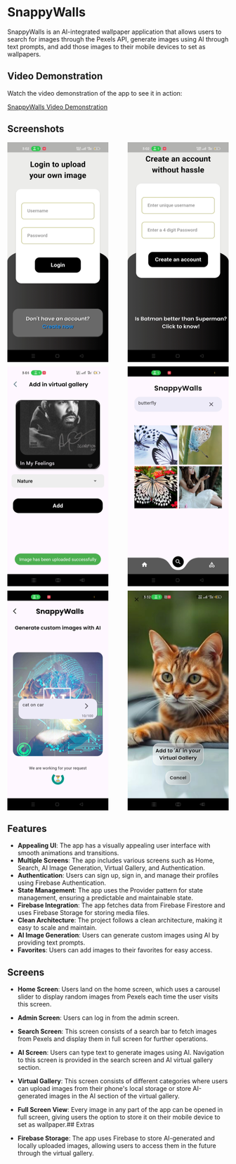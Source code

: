 # SnappyWalls

SnappyWalls is an AI-integrated wallpaper application that allows users to search for images through the Pexels API, generate images using AI through text prompts, and add those images to their mobile devices to set as wallpapers.

## Video Demonstration

Watch the video demonstration of the app to see it in action:

[SnappyWalls Video Demonstration](https://vimeo.com/1049101672/42b21a858f?ts=0&share=copy)

## Screenshots

<div style="display: flex; flex-wrap: wrap; gap: 10px; justify-content: space-between;">
  <img src="assetss/01.jpg" alt="Screenshot 1" width="230" height="500">
  <img src="assetss/02.jpg" alt="Screenshot 2" width="230" height="500">
  <img src="assetss/03.jpg" alt="Screenshot 3" width="230" height="500">
  <img src="assetss/04.jpg" alt="Screenshot 4" width="230" height="500">
  <img src="assetss/05.jpg" alt="Screenshot 5" width="230" height="500">
  <img src="assetss/06.jpg" alt="Screenshot 6" width="230" height="500">
</div>

## Features

- **Appealing UI**: The app has a visually appealing user interface with smooth animations and transitions.
- **Multiple Screens**: The app includes various screens such as Home, Search, AI Image Generation, Virtual Gallery, and Authentication.
- **Authentication**: Users can sign up, sign in, and manage their profiles using Firebase Authentication.
- **State Management**: The app uses the Provider pattern for state management, ensuring a predictable and maintainable state.
- **Firebase Integration**: The app fetches data from Firebase Firestore and uses Firebase Storage for storing media files.
- **Clean Architecture**: The project follows a clean architecture, making it easy to scale and maintain.
- **AI Image Generation**: Users can generate custom images using AI by providing text prompts.
- **Favorites**: Users can add images to their favorites for easy access.

## Screens

- **Home Screen**: Users land on the home screen, which uses a carousel slider to display random images from Pexels each time the user visits this screen.
- **Admin Screen**: Users can log in from the admin screen.
- **Search Screen**: This screen consists of a search bar to fetch images from Pexels and display them in full screen for further operations.
- **AI Screen**: Users can type text to generate images using AI. Navigation to this screen is provided in the search screen and AI virtual gallery section.
- **Virtual Gallery**: This screen consists of different categories where users can upload images from their phone's local storage or store AI-generated images in the AI section of the virtual gallery.
- **Full Screen View**: Every image in any part of the app can be opened in full screen, giving users the option to store it on their mobile device to set as wallpaper.## Extras

- **Firebase Storage**: The app uses Firebase to store AI-generated and locally uploaded images, allowing users to access them in the future through the virtual gallery.


